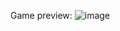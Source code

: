Game preview: 
![image](https://github.com/max1k1/react-tetris/assets/63220372/001995df-4a53-4a06-9f88-6c453e9a3da3)

